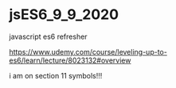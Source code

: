 # jsES6_9_9_2020
javascript es6 refresher

https://www.udemy.com/course/leveling-up-to-es6/learn/lecture/8023132#overview

i am on section 11 symbols!!!